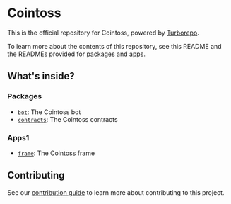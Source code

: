 # Cointoss

This is the official repository for Cointoss, powered by [Turborepo](https://turbo.build/repo).

To learn more about the contents of this repository, see this README and the READMEs provided for [packages](https://github.com/ephemeraHQ/cointoss/tree/main/packages) and [apps](https://github.com/ephemeraHQ/cointoss/tree/main/apps).

## What's inside?

### Packages

- [`bot`](https://github.com/ephemeraHQ/cointoss/tree/main/packages/bot): The Cointoss bot
- [`contracts`](https://github.com/ephemeraHQ/cointoss/tree/main/packages/contracts): The Cointoss contracts

### Apps1

- [`frame`](https://github.com/ephemeraHQ/cointoss/tree/main/apps/frame): The Cointoss frame

## Contributing

See our [contribution guide](./CONTRIBUTING.md) to learn more about contributing to this project.
